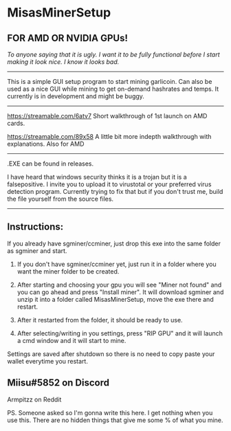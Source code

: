 # MisasMinerSetup # 
FOR AMD OR NVIDIA GPUs!
-
*To anyone saying that it is ugly. I want it to be fully functional before I start making it look nice. I know it looks bad.*

---

This is a simple GUI setup program to start mining garlicoin.
Can also be used as a nice GUI while mining to get on-demand hashrates and temps.
It currently is in development and might be buggy.

---

https://streamable.com/6atv7 Short walkthrough of 1st launch on AMD cards.

https://streamable.com/89x58 A little bit more indepth walkthrough with explanations. Also for AMD

---

.EXE can be found in releases.

I have heard that windows security thinks it is a trojan but it is a falsepositive. I invite you to upload it to virustotal or your preferred virus detection program.
Currently trying to fix that but if you don't trust me, build the file yourself from the source files.

---

## Instructions:

If you already have sgminer/ccminer, just drop this exe into the same folder as sgminer and start.

1. If you don't have sgminer/ccminer yet, just run it in a folder where you want the miner folder to be created. 
2. After starting and choosing your gpu you will see "Miner not found" and you can go ahead and press "Install miner". It will download sgminer and unzip it into a folder called MisasMinerSetup, move the exe there and restart. 
3. After it restarted from the folder, it should be ready to use.

4. After selecting/writing in you settings, press "RIP GPU" and it will launch a cmd window and it will start to mine.

Settings are saved after shutdown so there is no need to copy paste your wallet everytime you restart.

## Miisu#5852 on Discord

Armpitzz on Reddit

PS. Someone asked so I'm gonna write this here. I get nothing when you use this. There are no hidden things that give me some % of what you mine. 

